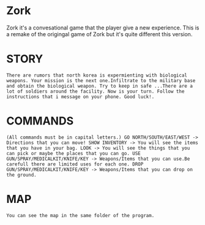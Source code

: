 # Zork
Zork it's a convesational game that the player give a new experience.
This is a remake of the origingal game of Zork but it's quite different this version. 

# STORY

`There are rumors that north korea is expermienting with biological weapons.
Your mission is the next one.Infiltrate to the military base and obtain the biological weapon.
Try to keep in safe ...There are a lot of soldiers around the facility.
Now is your turn. Follow the instructions that i message on your phone. Good luck!. `

# COMMANDS

`(All commands must be in capital letters.)
GO NORTH/SOUTH/EAST/WEST -> Directions that you can move!
SHOW INVENTORY -> You will see the items that you have in your bag.
LOOK -> You will see the things that you can pick or maybe the places that you can go.
USE  GUN/SPRAY/MEDICALKIT/KNIFE/KEY -> Weapons/Items that you can use.Be carefull there are limited uses for each one.
DROP GUN/SPRAY/MEDICALKIT/KNIFE/KEY -> Weapons/Items that you can drop on the ground.`

# MAP

`You can see the map in the same folder of the program.`
